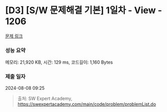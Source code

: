 # [D3] [S/W 문제해결 기본] 1일차 - View - 1206 

[문제 링크](https://swexpertacademy.com/main/code/problem/problemDetail.do?contestProbId=AV134DPqAA8CFAYh) 

### 성능 요약

메모리: 21,920 KB, 시간: 129 ms, 코드길이: 1,160 Bytes

### 제출 일자

2024-08-08 09:25



> 출처: SW Expert Academy, https://swexpertacademy.com/main/code/problem/problemList.do